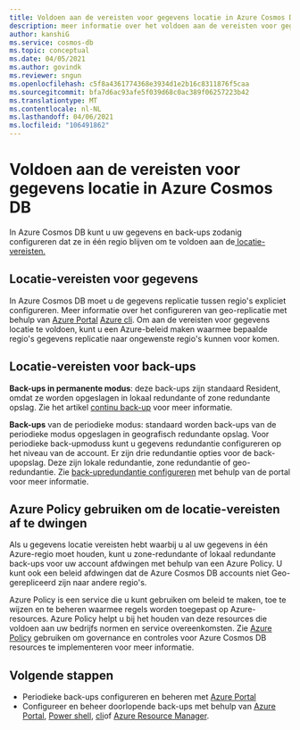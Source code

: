 ```yaml
---
title: Voldoen aan de vereisten voor gegevens locatie in Azure Cosmos DB
description: meer informatie over het voldoen aan de vereisten voor gegevens locatie in Azure Cosmos DB zodat uw gegevens en back-ups in één regio blijven.
author: kanshiG
ms.service: cosmos-db
ms.topic: conceptual
ms.date: 04/05/2021
ms.author: govindk
ms.reviewer: sngun
ms.openlocfilehash: c5f8a4361774368e3934d1e2b16c8311876f5caa
ms.sourcegitcommit: bfa7d6ac93afe5f039d68c0ac389f06257223b42
ms.translationtype: MT
ms.contentlocale: nl-NL
ms.lasthandoff: 04/06/2021
ms.locfileid: "106491862"
---
```

# <a name="how-to-meet-data-residency-requirements-in-azure-cosmos-db"></a>Voldoen aan de vereisten voor gegevens locatie in Azure Cosmos DB

In Azure Cosmos DB kunt u uw gegevens en back-ups zodanig configureren dat ze in één regio blijven om te voldoen aan de[ locatie-vereisten.](https://azure.microsoft.com/en-us/global-infrastructure/data-residency/)

## <a name="residency-requirements-for-data"></a>Locatie-vereisten voor gegevens

In Azure Cosmos DB moet u de gegevens replicatie tussen regio's expliciet configureren. Meer informatie over het configureren van geo-replicatie met behulp van [Azure Portal](how-to-manage-database-account.md#addremove-regions-from-your-database-account) [Azure cli](scripts/cli/common/regions.md). Om aan de vereisten voor gegevens locatie te voldoen, kunt u een Azure-beleid maken waarmee bepaalde regio's gegevens replicatie naar ongewenste regio's kunnen voor komen.

## <a name="residency-requirements-for-backups"></a>Locatie-vereisten voor back-ups

**Back-ups in permanente modus**: deze back-ups zijn standaard Resident, omdat ze worden opgeslagen in lokaal redundante of zone redundante opslag. Zie het artikel [continu back-up](continuous-backup-restore-portal.md) voor meer informatie.

**Back-ups** van de periodieke modus: standaard worden back-ups van de periodieke modus opgeslagen in geografisch redundante opslag. Voor periodieke back-upmoduss kunt u gegevens redundantie configureren op het niveau van de account. Er zijn drie redundantie opties voor de back-upopslag. Deze zijn lokale redundantie, zone redundantie of geo-redundantie. Zie [back-upredundantie configureren](configure-periodic-backup-restore.md#configure-backup-interval-retention) met behulp van de portal voor meer informatie.

## <a name="use-azure-policy-to-enforce-the-residency-requirements"></a>Azure Policy gebruiken om de locatie-vereisten af te dwingen

Als u gegevens locatie vereisten hebt waarbij u al uw gegevens in één Azure-regio moet houden, kunt u zone-redundante of lokaal redundante back-ups voor uw account afdwingen met behulp van een Azure Policy.  U kunt ook een beleid afdwingen dat de Azure Cosmos DB accounts niet Geo-gerepliceerd zijn naar andere regio's.

Azure Policy is een service die u kunt gebruiken om beleid te maken, toe te wijzen en te beheren waarmee regels worden toegepast op Azure-resources. Azure Policy helpt u bij het houden van deze resources die voldoen aan uw bedrijfs normen en service overeenkomsten. Zie [Azure Policy](policy.md) gebruiken om governance en controles voor Azure Cosmos DB resources te implementeren voor meer informatie.

## <a name="next-steps"></a>Volgende stappen

* Periodieke back-ups configureren en beheren met [Azure Portal](configure-periodic-backup-restore.md)
* Configureer en beheer doorlopende back-ups met behulp van [Azure Portal](continuous-backup-restore-portal.md), [Power shell](continuous-backup-restore-powershell.md), [cli](continuous-backup-restore-command-line.md)of [Azure Resource Manager](continuous-backup-restore-template.md).
